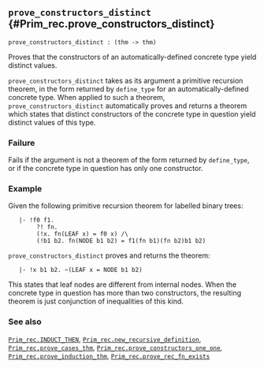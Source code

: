 ## `prove_constructors_distinct` {#Prim_rec.prove_constructors_distinct}


```
prove_constructors_distinct : (thm -> thm)
```



Proves that the constructors of an automatically-defined concrete type yield
distinct values.


`prove_constructors_distinct` takes as its argument a primitive recursion
theorem, in the form returned by `define_type` for an automatically-defined
concrete type.  When applied to such a theorem, `prove_constructors_distinct`
automatically proves and returns a theorem which states that distinct
constructors of the concrete type in question yield distinct values of this
type.

### Failure

Fails if the argument is not a theorem of the form returned by `define_type`,
or if the concrete type in question has only one constructor.

### Example

Given the following primitive recursion theorem for labelled binary trees:
    
       |- !f0 f1.
            ?! fn.
            (!x. fn(LEAF x) = f0 x) /\
            (!b1 b2. fn(NODE b1 b2) = f1(fn b1)(fn b2)b1 b2)
    
`prove_constructors_distinct` proves and returns the theorem:
    
       |- !x b1 b2. ~(LEAF x = NODE b1 b2)
    
This states that leaf nodes are different from internal nodes.  When
the concrete type in question has more than two constructors, the resulting
theorem is just conjunction of inequalities of this kind.

### See also

[`Prim_rec.INDUCT_THEN`](#Prim_rec.INDUCT_THEN), [`Prim_rec.new_recursive_definition`](#Prim_rec.new_recursive_definition), [`Prim_rec.prove_cases_thm`](#Prim_rec.prove_cases_thm), [`Prim_rec.prove_constructors_one_one`](#Prim_rec.prove_constructors_one_one), [`Prim_rec.prove_induction_thm`](#Prim_rec.prove_induction_thm), [`Prim_rec.prove_rec_fn_exists`](#Prim_rec.prove_rec_fn_exists)

